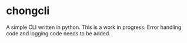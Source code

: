 # chongcli
A simple CLI written in python. This is a work in progress. Error handling code and logging code needs to be added.

